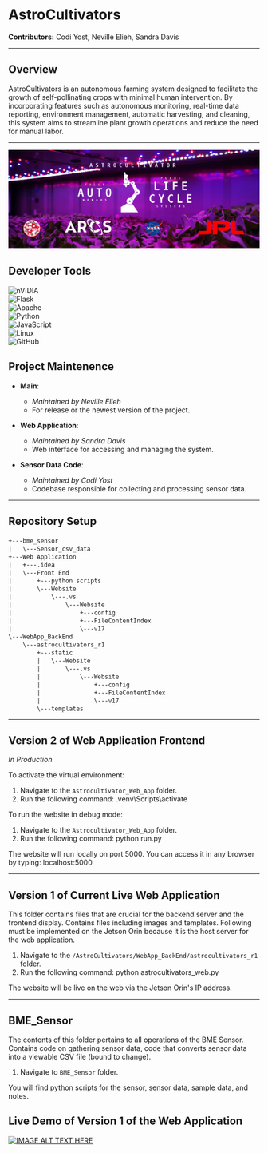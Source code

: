 # AstroCultivators

**Contributors:** Codi Yost, Neville Elieh, Sandra Davis

---
## Overview

AstroCultivators is an autonomous farming system designed to facilitate the growth of self-pollinating crops with minimal human intervention. By incorporating features such as autonomous monitoring, real-time data reporting, environment management, automatic harvesting, and cleaning, this system aims to streamline plant growth operations and reduce the need for manual labor.

---

![Headliner image](Headliner.png)
## Developer Tools
![nVIDIA](https://img.shields.io/badge/nVIDIA-%2376B900.svg?style=for-the-badge&logo=nVIDIA&logoColor=white)  <br> 
![Flask](https://img.shields.io/badge/flask-%23000.svg?style=for-the-badge&logo=flask&logoColor=white)  <br>
![Apache](https://img.shields.io/badge/apache-%23D42029.svg?style=for-the-badge&logo=apache&logoColor=white)  <br>
![Python](https://img.shields.io/badge/python-3670A0?style=for-the-badge&logo=python&logoColor=ffdd54)  <br>
![JavaScript](https://img.shields.io/badge/javascript-%23323330.svg?style=for-the-badge&logo=javascript&logoColor=%23F7DF1E)  <br>
![Linux](https://img.shields.io/badge/Linux-FCC624?style=for-the-badge&logo=linux&logoColor=black)  <br>
![GitHub](https://img.shields.io/badge/github-%23121011.svg?style=for-the-badge&logo=github&logoColor=white)  <br>

## Project Maintenence

- **Main**:
  - *Maintained by Neville Elieh*
  - For release or the newest version of the project.

- **Web Application**:
  - *Maintained by Sandra Davis*
  - Web interface for accessing and managing the system.

- **Sensor Data Code**:
  - *Maintained by Codi Yost*
  - Codebase responsible for collecting and processing sensor data.

--- 

## Repository Setup  
```+---.vscode
+---bme_sensor
|   \---Sensor_csv_data
+---Web Application
|   +---.idea
|   \---Front End
|       +---python scripts
|       \---Website
|           \---.vs
|               \---Website
|                   +---config
|                   +---FileContentIndex
|                   \---v17
\---WebApp_BackEnd
    \---astrocultivators_r1
        +---static
        |   \---Website
        |       \---.vs
        |           \---Website
        |               +---config
        |               +---FileContentIndex
        |               \---v17
        \---templates
```

---

## Version 2 of Web Application Frontend
*In Production*

To activate the virtual environment:

1. Navigate to the `Astrocultivator_Web_App` folder.
2. Run the following command:
.venv\Scripts\activate


To run the website in debug mode:

1. Navigate to the `Astrocultivator_Web_App` folder.
2. Run the following command:
python run.py

The website will run locally on port 5000. You can access it in any browser by typing:
localhost:5000

---
## Version 1 of Current Live Web Application

This folder contains files that are crucial for the backend server and the frontend display. Contains files including images and templates. Following must be implemented on the Jetson Orin because it is the host server for the web application.

1. Navigate to the `/AstroCultivators/WebApp_BackEnd/astrocultivators_r1` folder.
2. Run the following command:
   python astrocultivators_web.py

The website will be live on the web via the Jetson Orin's IP address.

---
## BME_Sensor
The contents of this folder pertains to all operations of the BME Sensor. Contains code on gathering sensor data, code that converts sensor data into a viewable CSV file (bound to change).

   1. Navigate to `BME_Sensor` folder.
        
   You will find python scripts for the sensor, sensor data, sample data, and notes.

## Live Demo of Version 1 of the Web Application
[![IMAGE ALT TEXT HERE](https://img.youtube.com/vi/NAGFOsAXRy4/0.jpg)](https://www.youtube.com/watch?v=NAGFOsAXRy4)



